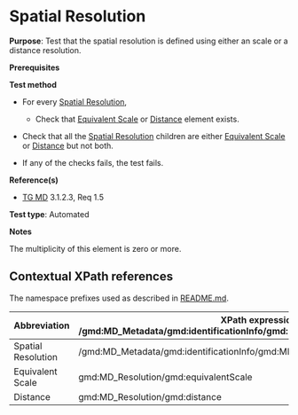 # Spatial Resolution

**Purpose**: Test that the spatial resolution is defined using either an scale or a distance resolution.

**Prerequisites**

**Test method**

* For every [Spatial Resolution](#spatialResolution),

    * Check that [Equivalent Scale](#equivalentScale) or [Distance](#distance) element exists.

* Check that all the [Spatial Resolution](#spatialResolution) children are either [Equivalent Scale](#equivalentScale) or [Distance](#distance) but not both.

* If any of the checks fails, the test fails.

**Reference(s)**

* [TG MD](./README.md#ref_TG_MD) 3.1.2.3, Req 1.5

**Test type**: Automated

**Notes**

The multiplicity of this element is zero or more.

## Contextual XPath references

The namespace prefixes used as described in [README.md](./README.md#namespaces).

Abbreviation                                   |  XPath expression (relative to /gmd:MD_Metadata/gmd:identificationInfo/gmd:MD_DataIdentification/gmd:spatialResolution)
-----------------------------------------------| -------------------------------------------------------------------------
<a name="spatialResolution"></a> Spatial Resolution | /gmd:MD_Metadata/gmd:identificationInfo/gmd:MD_DataIdentification/gmd:spatialResolution
<a name="equivalentScale"></a> Equivalent Scale | gmd:MD_Resolution/gmd:equivalentScale
<a name="distance"></a> Distance | gmd:MD_Resolution/gmd:distance
